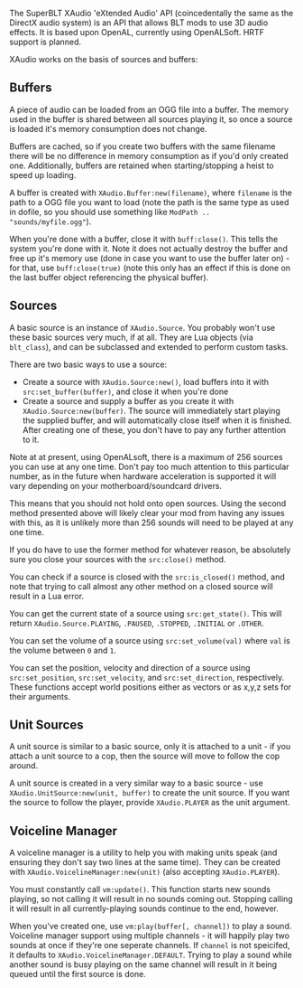 The SuperBLT XAudio 'eXtended Audio' API (coincedentally the same as the DirectX audio system) is an API
that allows BLT mods to use 3D audio effects. It is based upon OpenAL, currently
using OpenALSoft. HRTF support is planned.

XAudio works on the basis of sources and buffers:

## Buffers
A piece of audio can be loaded from an OGG file into a buffer. The memory used in the buffer is shared between
all sources playing it, so once a source is loaded it's memory consumption does not change.

Buffers are cached, so if you create two buffers with the same filename there will be no difference in memory
consumption as if you'd only created one. Additionally, buffers are retained when starting/stopping a heist
to speed up loading.

A buffer is created with `XAudio.Buffer:new(filename)`, where `filename` is the path to a OGG file you
want to load (note the path is the same type as used in dofile, so you should use something
like `ModPath .. "sounds/myfile.ogg"`).

When you're done with a buffer, close it with `buff:close()`. This tells the system you're done with it. Note
it does not actually destroy the buffer and free up it's memory use (done in case you want to use the buffer
later on) - for that, use `buff:close(true)` (note this only has an effect if this is done on the last buffer
object referencing the physical buffer).

## Sources
A basic source is an instance of `XAudio.Source`. You probably won't use these basic sources very much, if
at all. They are Lua objects (via `blt_class`), and can be subclassed and extended to perform custom tasks.

There are two basic ways to use a source:
- Create a source with `XAudio.Source:new()`, load buffers into it with `src:set_buffer(buffer)`, and
close it when you're done
- Create a source and supply a buffer as you create it with `XAudio.Source:new(buffer)`. The source
will immediately start playing the supplied buffer, and will automatically close itself when it is finished. After
creating one of these, you don't have to pay any further attention to it.

Note at at present, using OpenALsoft, there is a maximum of 256 sources you can use at any one time. Don't pay
too much attention to this particular number, as in the future when hardware acceleration is supported it will
vary depending on your motherboard/soundcard drivers.

This means that you should not hold onto open sources. Using the second method presented above will likely clear
your mod from having any issues with this, as it is unlikely more than 256 sounds will need to be played at any
one time.

If you do have to use the former method for whatever reason, be absolutely sure you close your sources with
the `src:close()` method.

You can check if a source is closed with the `src:is_closed()` method, and note that trying to call almost any
other method on a closed source will result in a Lua error.

You can get the current state of a source using `src:get_state()`. This will return `XAudio.Source.PLAYING`,
`.PAUSED`, `.STOPPED`, `.INITIAL` or `.OTHER`.

You can set the volume of a source using `src:set_volume(val)` where `val` is the volume between `0` and `1`.

You can set the position, velocity and direction of a source using `src:set_position`, `src:set_velocity`,
and `src:set_direction`, respectively. These functions accept world positions either as vectors or as x,y,z sets
for their arguments.

## Unit Sources
A unit source is similar to a basic source, only it is attached to a unit - if you attach a unit source to a cop,
then the source will move to follow the cop around.

A unit source is created in a very similar way to a basic source - use `XAudio.UnitSource:new(unit, buffer)` to create
the unit source. If you want the source to follow the player, provide `XAudio.PLAYER` as the unit argument.

## Voiceline Manager
A voiceline manager is a utility to help you with making units speak (and ensuring they don't say two lines at
the same time). They can be created with `XAudio.VoicelineManager:new(unit)` (also accepting `XAudio.PLAYER`).

You must constantly call `vm:update()`. This function starts new sounds playing, so not calling it will result
in no sounds coming out. Stopping calling it will result in all currently-playing sounds continue to the end, however.

When you've created one, use `vm:play(buffer[, channel])` to play a sound. Voiceline manager support using multiple
channels - it will happily play two sounds at once if they're one seperate channels. If `channel` is not
speicifed, it defaults to `XAudio.VoicelineManager.DEFAULT`. Trying to play a sound while another sound is busy
playing on the same channel will result in it being queued until the first source is done.

